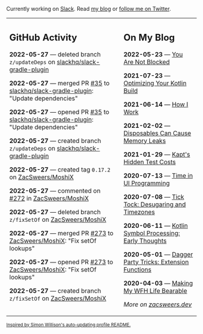 Currently working on [Slack](https://slack.com/). Read [my blog](https://zacsweers.dev/) or [follow me on Twitter](https://twitter.com/ZacSweers).

<table><tr><td valign="top" width="60%">

## GitHub Activity
<!-- githubActivity starts -->
**2022-05-27** — deleted branch `z/updateDeps` on [slackhq/slack-gradle-plugin](https://github.com/slackhq/slack-gradle-plugin)

**2022-05-27** — merged PR [#35](https://github.com/slackhq/slack-gradle-plugin/pull/35) to [slackhq/slack-gradle-plugin](https://github.com/slackhq/slack-gradle-plugin): "Update dependencies"

**2022-05-27** — opened PR [#35](https://github.com/slackhq/slack-gradle-plugin/pull/35) to [slackhq/slack-gradle-plugin](https://github.com/slackhq/slack-gradle-plugin): "Update dependencies"

**2022-05-27** — created branch `z/updateDeps` on [slackhq/slack-gradle-plugin](https://github.com/slackhq/slack-gradle-plugin)

**2022-05-27** — created tag `0.17.2` on [ZacSweers/MoshiX](https://github.com/ZacSweers/MoshiX)

**2022-05-27** — commented on [#272](https://github.com/ZacSweers/MoshiX/pull/272#issuecomment-1140079580) in [ZacSweers/MoshiX](https://github.com/ZacSweers/MoshiX)

**2022-05-27** — deleted branch `z/fixSetOf` on [ZacSweers/MoshiX](https://github.com/ZacSweers/MoshiX)

**2022-05-27** — merged PR [#273](https://github.com/ZacSweers/MoshiX/pull/273) to [ZacSweers/MoshiX](https://github.com/ZacSweers/MoshiX): "Fix setOf lookups"

**2022-05-27** — opened PR [#273](https://github.com/ZacSweers/MoshiX/pull/273) to [ZacSweers/MoshiX](https://github.com/ZacSweers/MoshiX): "Fix setOf lookups"

**2022-05-27** — created branch `z/fixSetOf` on [ZacSweers/MoshiX](https://github.com/ZacSweers/MoshiX)
<!-- githubActivity ends -->
</td><td valign="top" width="40%">

## On My Blog
<!-- blog starts -->
**2022-05-23** — [You Are Not Blocked](https://www.zacsweers.dev/you-are-not-blocked/)

**2021-07-23** — [Optimizing Your Kotlin Build](https://www.zacsweers.dev/optimizing-your-kotlin-build/)

**2021-06-14** — [How I Work](https://www.zacsweers.dev/how-i-work/)

**2021-02-02** — [Disposables Can Cause Memory Leaks](https://www.zacsweers.dev/disposables-can-cause-memory-leaks/)

**2021-01-29** — [Kapt's Hidden Test Costs](https://www.zacsweers.dev/kapts-hidden-test-costs/)

**2020-07-13** — [Time in UI Programming](https://www.zacsweers.dev/time-in-ui/)

**2020-07-08** — [Tick Tock: Desugaring and Timezones](https://www.zacsweers.dev/ticktock-desugaring-timezones/)

**2020-06-11** — [Kotlin Symbol Processing: Early Thoughts](https://www.zacsweers.dev/kotlin-symbol-processor-early-thoughts/)

**2020-05-01** — [Dagger Party Tricks: Extension Functions](https://www.zacsweers.dev/dagger-party-tricks-extension-functions/)

**2020-04-03** — [Making My WFH Life Bearable](https://www.zacsweers.dev/making-wfh-life-bearable/)
<!-- blog ends -->
_More on [zacsweers.dev](https://zacsweers.dev/)_
</td></tr></table>

<sub><a href="https://simonwillison.net/2020/Jul/10/self-updating-profile-readme/">Inspired by Simon Willison's auto-updating profile README.</a></sub>
